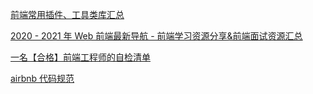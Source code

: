 [前端常用插件、工具类库汇总](https://juejin.cn/post/6844903683411410951)

[2020 - 2021 年 Web 前端最新导航 - 前端学习资源分享&前端面试资源汇总](https://juejin.cn/post/6881639224190173191)

[一名【合格】前端工程师的自检清单](https://juejin.cn/post/6844903830887366670)

[airbnb 代码规范](https://github.com/airbnb/javascript)
